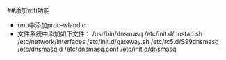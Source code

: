 ##添加wifi功能
* rmu中添加proc-wland.c
* 文件系统中添加如下文件：
/usr/bin/dnsmasq /etc/init.d/hostap.sh /etc/network/interfaces /etc/init.d/gateway.sh /etc/rc5.d/S99dnsmasq /etc/dnsmasq.d /etc/dnsmasq.conf /etc/init.d/dnsmasq

